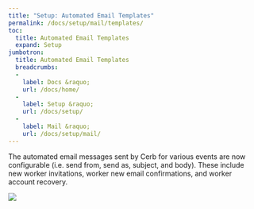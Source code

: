 ```yaml
---
title: "Setup: Automated Email Templates"
permalink: /docs/setup/mail/templates/
toc:
  title: Automated Email Templates
  expand: Setup
jumbotron:
  title: Automated Email Templates
  breadcrumbs:
  - 
    label: Docs &raquo;
    url: /docs/home/
  - 
    label: Setup &raquo;
    url: /docs/setup/
  - 
    label: Mail &raquo;
    url: /docs/setup/mail/
---
```


The automated email messages sent by Cerb for various events are now configurable (i.e. send from, send as, subject, and body). These include new worker invitations, worker new email confirmations, and worker account recovery.

<div class="cerb-screenshot">
<img src="/assets/images/docs/setup/mail-templates.png" class="screenshot">
</div>

